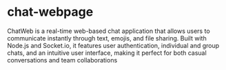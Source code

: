 # chat-webpage
ChatWeb is a real-time web-based chat application that allows users to communicate instantly through text, emojis, and file sharing. Built with Node.js and Socket.io, it features user authentication, individual and group chats, and an intuitive user interface, making it perfect for both casual conversations and team collaborations
